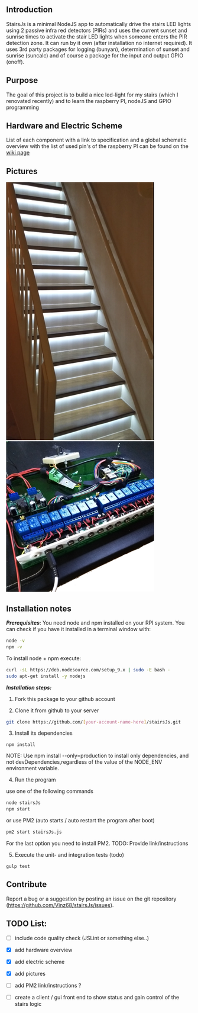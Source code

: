 ## Introduction
StairsJs is a minimal NodeJS app to automatically drive the stairs LED lights using 2 passive infra red detectors (PIRs) and uses the current sunset and sunrise times to activate the stair LED lights when someone enters the PIR detection zone.
It can run by it own (after installation no internet required). It uses 3rd party packages for logging (bunyan), determination of sunset and sunrise (suncalc) and of course a package for the input and output GPIO (onoff).

## Purpose 
The goal of this project is to build a nice led-light for my stairs (which I renovated recently) and to learn the raspberry PI, nodeJS and GPIO programming


## Hardware and Electric Scheme
List of each component with a link to specification and a global schematic overview with the list of used pin's of the raspberry PI can be found on the [wiki page](https://github.com/Vinz68/stairsJs/wiki)


## Pictures
![stairs](doc/pictures/picture400.png) 
![board](/doc/pictures/board400.png) 

## Installation notes

***Prerequisites***: You need node and npm installed on your RPI system. You can check if you have it installed in a terminal window with:

``` bash
node -v
npm -v
```

To install node + npm execute:
``` bash
curl -sL https://deb.nodesource.com/setup_9.x | sudo -E bash -
sudo apt-get install -y nodejs
```

***Installation steps:***

1. Fork this package to your github account


2. Clone it from github to your server 
``` bash
git clone https://github.com/[your-account-name-here]/stairsJs.git
```


3. Install its dependencies 
```
npm install
```
NOTE: Use npm install --only=production to install only dependencies, and not devDependencies,regardless of the value of the NODE_ENV environment variable.


4. Run the program

use one of the following commands
``` bash
node stairsJs
npm start
```
or use PM2 (auto starts / auto restart the program after boot)
``` bash
pm2 start stairsJs.js
```
For the last option you need to install PM2. TODO: Provide link/instructions


5. Execute the unit- and integration tests (todo)
```
gulp test
```

## Contribute

Report a bug or a suggestion by posting an issue on the git repository (https://github.com/Vinz68/stairsJs/issues).

 
## TODO List:
 - [ ] include code quality check (JSLint or something else..)     
 - [x] add hardware overview
 - [x] add electric scheme
 - [x] add pictures
 - [ ] add PM2 link/instructions ?
 - [ ] create a client / gui front end to show status and gain control of the stairs logic

 



